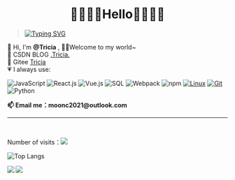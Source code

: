 # <div align="center"> 💛💜💛💜Hello💜💛💜💛</div>
>  [![Typing SVG](https://readme-typing-svg.demolab.com?font=Fira+Code&size=14&pause=1000&color=7221CD&background=BEBEBE00&random=false&width=435&lines=Fortune+favors+the+bold.🌻)](https://git.io/typing-svg)
<div align="left">
    👋 Hi, I'm <b>@Tricia</b> , 🫶🏼Welcome to my world~
    <br />
    🌱 CSDN BLOG  <a href="https://blog.csdn.net/qq_41675812">.Tricia.</a>
    <br />
    🌱 Gitee <a href="https://gitee.com/chy99">Tricia</a>
    <br />
    <div>
    💗 I always use: 
    
![JavaScript](https://img.shields.io/badge/JavaScript-F7DF1E?style=flat-square&logo=JavaScript&logoColor=ffffff)
![React.js](https://img.shields.io/badge/-React.js-202020?style=flat-square&logo=React&logoColor=75c8ed)
![Vue.js](https://img.shields.io/badge/-Vue.js-4FC08D?style=flat-square&logo=Vue.js&logoColor=ffffff)
![SQL](https://img.shields.io/badge/-pgSQL-3a5e8a?style=flat-square&logo=postgresql&logoColor=75c8ed)
![Webpack](https://img.shields.io/badge/-Webpack-8DD6F9?style=flat-square&logo=webpack&logoColor=ffffff)
![npm](https://img.shields.io/badge/-NPM-CB3837?style=flat-square&logo=npm&logoColor=white)
[![Linux](https://img.shields.io/badge/-Linux-333333?style=flat-square&logo=linux&logoColor=white)](https://www.linuxfoundation.org/)
[![Git](https://img.shields.io/badge/-Git-f05032?style=flat-square&logo=git&logoColor=white)](https://git-scm.com/)
![Python](https://img.shields.io/badge/-Python-1B33A2?style=flat-square&logo=python)
</div>
<b>
    📫 Email me：moonc2021@outlook.com
</b>
</div>
<hr />
<br />

Number of visits：<img  src='https://moe-counter.glitch.me/get/@:Phoebe0?theme=rule34'> 
<br />

![Top Langs](https://github-profile-trophy.vercel.app/?username=Phoebe0&rank=A,B)

<img align='left' src='https://github-readme-stats.vercel.app/api/top-langs/?username=Phoebe0&layout=compact&hide=css&show_icons=true&theme=radical'>  
<img align='left' src='https://streak-stats.demolab.com/?user=Phoebe0&theme=radical&hide_border=true'>





